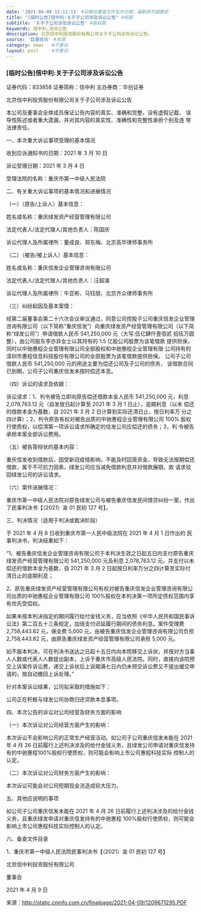 ```yaml
---
date: '2021-04-09 11:11:11' #日期会覆盖文件名中日期，越新排列越靠前
title: "[临时公告]信中利:关于子公司涉及诉讼公告" #标题
subtitle: '关于子公司涉及诉讼公告' #副标题
keywords: 信中利,涉诉公告
description: 北京信中利投资股份有限公司关于子公司涉及诉讼公告。
source: '巨潮资讯' #来源
category: news   #不要动
layout: post     #不要动
---
```


### [临时公告]信中利:关于子公司涉及诉讼公告

证券代码：833858      证券简称：信中利      主办券商：华创证券

北京信中利投资股份有限公司关于子公司涉及诉讼公告

本公司及董事会全体成员保证公告内容的真实、准确和完整，没有虚假记载、  误导性陈述或者重大遗漏，并对其内容的真实性、准确性和完整性承担个别及连  带法律责任。

一、本次重大诉讼事项受理的基本情况  

收到应诉通知书的日期：2021 年 3 月 10 日  

诉讼受理日期：2021 年 3 月 4 日  

受理法院的名称：重庆市第一中级人民法院

二、有关重大诉讼事项的基本情况和进展情况  

（一）（原告/上诉人）基本信息：  

姓名或名称：重庆绿发资产经营管理有限公司  

法定代表人/法定代理人/其他负责人：陈国庆  

诉讼代理人及所属律所：董成良、郑东梅、北京高华律师事务所  

（二）（被告/被上诉人）基本信息：  

姓名或名称：重庆信发企业管理咨询有限公司  

法定代表人/法定代理人/其他负责人：汪超涌  

诉讼代理人及所属律所：牛亚彬、马钰朋、北京齐众律师事务所

（三）纠纷起因及基本案情：  

经第二届董事会第二十六次会议审议通过，同意公司控股子公司重庆信发企业管理咨询有限公司（以下简称“重庆信发”）向重庆绿发资产经营管理有限公司（以下简称“绿发公司”）申请借款人民币 541,250,000 元（大写:伍亿肆仟壹佰贰  拾伍万圆整），由公司股东李亦非女士以其持有的 1.5 亿股公司股票为该笔借款  提供担保，同时以中驰惠程企业管理有限公司全部股权和中驰惠程企业管理有限  公司持有的深圳市惠程信息科技股份有限公司的全部股票为该笔借款提供担保。  公司子公司借款人民币 541,250,000 元的用途主要为偿还公司及子公司的债务，  该借款合同已到期，公司子公司重庆信发未按时偿还本息。

（四）诉讼的请求及依据：  

诉讼请求：1、判令被告立即向原告偿还借款本金人民币 541,250,000 元，利息 2,078,763.12 元（自发放日起计算至 2021 年 3 月 1 日止），逾期利息（以未  偿还的借款本金为基数，自 2021 年 3 月 2 日计算到实际还清日止，按日利率万  分之四计算）；2、判令原告有权对被告出质的中驰惠程企业管理有限公司 100%  股权行使质权，以偿清第一项诉讼请求所确定的信发公司应偿还的债务；3，判  令被告承担本案全部诉讼费用。

（五）被告答辩状的基本内容：  

重庆信发收到借款后，因受新冠疫情影响，不能及时回笼资金，导致无法按期偿还借款，属于不可抗力因素，绿发公司应当减免借款利息并对借款展期，故  请求驳回绿发公司的诉讼请求。  

（六）案件进展情况：  

重庆市第一中级人民法院对原告绿发公司与被告重庆信发民间借贷纠纷一案，作出了民事判决书【（2021）渝 01 民初 127 号】。

三、判决情况（适用于判决或裁决阶段）  

于 2021 年 4 月 8 日收到重庆市第一人民中级法院在 2021 年 4 月 1 日作出的  民事判决书，判决结果如下：

“1、被告重庆信发企业管理咨询有限公司于本判决生效之日起五日内支付原告重庆绿发资产经营管理有限公司 541,250,000 元及利息 2,078,763.12 元，并支付以未偿还的借款本金为基数，自 2021 年 3 月 2 日起按日利率万分之四计算至实际付清日止的逾期利息；  

2、原告重庆绿发资产经营管理有限公司有权对被告重庆信发企业管理咨询有限公司出质的中驰惠程企业管理有限公司 100%股权在本判决第一项所定债权范围内享有优先受偿权。  

如果未按本判决指定的期间履行给付金钱义务，应当依照《中华人民共和国民事诉讼法》第二百五十三条规定，加倍支付迟延履行期间的债务利息。案件受理费 2,758,443.82 元，保全费 5,000 元，由被告重庆信发企业管理咨询有限公司负担 2,758,443.82 元，由原告重庆绿发资产经营管理有限公司承担 5,000  元。  

如不服本判决，可在判决书送达之日起十五日内向本院移交上诉状，并按对方当事人人数或代表人人数提出副本，上诉于重庆市高级人民法院。同时，直接向该院预交上诉案件诉讼费，递交上诉状后上诉期满七日内仍未预交诉讼费又不提出缓交申请的，按自动撤回上诉处理。”  

针对本案诉讼结果，公司拟采取的措施如下：  

公司正在积极与绿发公司协商归还贷款本息事项。

四、本次公告的诉讼对公司经营及财务方面的影响  

（一）本次诉讼对公司经营方面产生的影响：  

本次诉讼不会影响公司的正常生产经营活动。如公司子公司重庆信发未能在  2021 年 4 月 26 日前履行上述判决涉及的给付金钱义务，且绿发公司申请对重庆信发持有的中驰惠程100%股权行使质权，则可能会影响上市公司惠程科技实际  控制人的认定。  

（二）本次诉讼对公司财务方面产生的影响：  

本次诉讼可能会对公司短期现金流造成较大压力。 

五、其他应说明的事项  

如公司子公司重庆信发未能在 2021 年 4 月 26 日前履行上述判决涉及的给付金钱义务，且重庆绿发申请对重庆信发持有的中驰惠程 100%股权行使质权，则可能会影响上市公司惠程科技实际控制人的认定。

六、备查文件目录  

1、重庆市第一中级人民法院民事判决书【（2021）渝 01 民初 127 号】 

北京信中利投资股份有限公司  

董事会  

2021 年 4 月 9 日 

来源：http://static.cninfo.com.cn/finalpage/2021-04-09/1209671295.PDF


